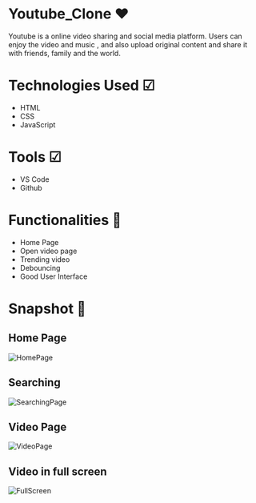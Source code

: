 # Youtube_Clone ❤
Youtube is a online video sharing and social media platform. Users can enjoy the video and music , and also upload original content and share it with friends, family and the world.

# Technologies Used ☑
* HTML
* CSS
* JavaScript

# Tools ☑
* VS Code
* Github

# Functionalities 🌟
* Home Page
* Open video page
* Trending video
* Debouncing 
* Good User Interface

# Snapshot 📸
## Home Page
![HomePage](https://imgbox.com/9CiAbysk)

## Searching
![SearchingPage](https://imgbox.com/4cSdLC4M)

## Video Page
![VideoPage](https://imgbox.com/bopxyBko)

## Video in full screen 
![FullScreen](https://imgbox.com/obBYYhML)
